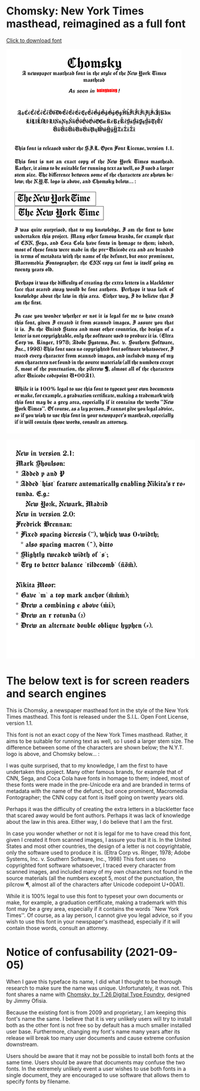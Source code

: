 Chomsky: New York Times masthead, reimagined as a full font
===========================================================

[Click to download font](https://github.com/ctrlcctrlv/chomsky/raw/master/dist/Chomsky.otf)

![Info](https://raw.githubusercontent.com/ctrlcctrlv/chomsky/master/tex/chomsky.png)

![2.0 info](https://raw.githubusercontent.com/ctrlcctrlv/chomsky/master/tex/v2.0.png)

The below text is for screen readers and search engines
=======================================================
This is Chomsky, a newspaper masthead font in the style of the New York Times masthead.
This font is released under the S.I.L. Open Font License, version 1.1.

This font is not an exact copy of the New York Times masthead. Rather, it aims to be suitable for running text as well, so I used a larger stem size. The difference between some of the characters are shown below; the N.Y.T. logo is above, and Chomsky below... :

I was quite surprised, that to my knowledge, I am the first to have undertaken this project. Many other famous brands, for example that of CNN, Sega, and Coca Cola have fonts in homage to them; indeed, most of these fonts were made in the pre-Unicode era and are branded in terms of metadata with the name of the defunct, but once prominent, Macromedia Fontographer; the CNN copy cat font is itself going on twenty years old.

Perhaps it was the difficulty of creating the extra letters in a blackletter face that scared away would be font authors. Perhaps it was lack of knowledge about the law in this area. Either way, I do believe that I am the first.

In case you wonder whether or not it is legal for me to have cread this font, given I created it from scanned images, I assure you that it is. In the United States and most other countries, the design of a letter is not copyrightable, only the software used to produce it is. (Eltra Corp vs. Ringer, 1978; Adobe Systems, Inc. v. Southern Software, Inc., 1998) This font uses no copyrighted font software whatsoever, I traced every character from scanned images, and included many of my own characters not found in the source materials (all the numbers except 5, most of the punctuation, the pilcrow ¶, almost all of the characters after Unicode codepoint U+00A1).

While it is 100\% legal to use this font to typeset your own documents or make, for example, a graduation certificate, making a trademark with this font may be a grey area, especially if it contains the words \`\`New York Times''. Of course, as a lay person, I cannot give you legal advice, so if you wish to use this font in your newspaper's masthead, especially if it will contain those words, consult an attorney.

Notice of confusability (2021-09-05)
====================================

When I gave this typeface its name, I did what I thought to be thorough research to make sure the name was unique. Unfortunately, it was not. This font shares a name with [Chomsky, by T.26 Digital Type Foundry](https://www.t26.com/fonts/5886-Chomsky?), designed by Jimmy Ofisia.

Because the existing font is from 2009 and proprietary, I am keeping this font's name the same. I believe that it is very unlikely users will try to install both as the other font is not free so by default has a much smaller installed user base. Furthermore, changing my font's name many years after its release will break too many user documents and cause extreme confusion downstream.

Users should be aware that it may not be possible to install both fonts at the same time. Users should be aware that documents may confuse the two fonts. In the extremely unlikely event a user wishes to use both fonts in a single document, they are encouraged to use software that allows them to specify fonts by filename.
